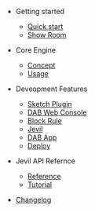- Getting started

  - [Quick start](quickstart.md)
  - [Show Room](more-pages.md)

- Core Engine
  - [Concept](configuration.md)
  - [Usage](configuration.md)

- Deveopment Features

  - [Sketch Plugin](configuration.md)
  - [DAB Web Console](themes.md)
  - [Block Rule](plugins.md)
  - [Jevil](markdown.md)
  - [DAB App](language-highlight.md)
  - [Deploy](emoji.md)

- Jevil API Refernce

  - [Reference](deploy.md)
  - [Tutorial](helpers.md)

- [Changelog](changelog.md)
